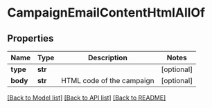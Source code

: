 # CampaignEmailContentHtmlAllOf

## Properties
Name | Type | Description | Notes
------------ | ------------- | ------------- | -------------
**type** | **str** |  | [optional] 
**body** | **str** | HTML code of the campaign | [optional] 

[[Back to Model list]](../README.md#documentation-for-models) [[Back to API list]](../README.md#documentation-for-api-endpoints) [[Back to README]](../README.md)


